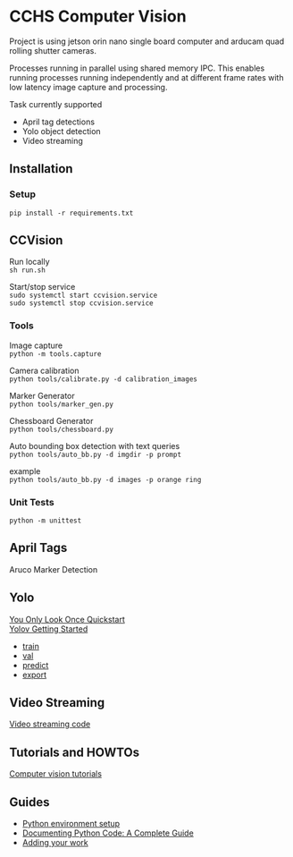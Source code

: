# CCHS Computer Vision

Project is using jetson orin nano single board computer and arducam quad rolling shutter cameras.  

Processes running in parallel using shared memory IPC. This enables running processes running independently and at different frame rates with low latency image capture and processing.

Task currently supported
- April tag detections
- Yolo object detection
- Video streaming

## Installation
### Setup
```pip install -r requirements.txt```

## CCVision
Run locally  
```sh run.sh```

Start/stop service  
```sudo systemctl start ccvision.service```  
```sudo systemctl stop ccvision.service```

### Tools

Image capture  
```python -m tools.capture```

Camera calibration  
```python tools/calibrate.py -d calibration_images``` 

Marker Generator  
```python tools/marker_gen.py```

Chessboard Generator  
```python tools/chessboard.py```

Auto bounding box detection with text queries  
```python tools/auto_bb.py -d imgdir -p prompt```

example  
```python tools/auto_bb.py -d images -p orange ring```

### Unit Tests
```python -m unittest```

## April Tags
Aruco Marker Detection

## Yolo
[You Only Look Once Quickstart](https://github.com/ultralytics/ultralytics/blob/main/docs/en/quickstart.md)  
[Yolov Getting Started](https://docs.ultralytics.com/modes/#introduction)  
- [train](https://docs.ultralytics.com/modes/train/)
- [val](https://docs.ultralytics.com/modes/val/)
- [predict](https://docs.ultralytics.com/modes/predict/)
- [export](https://docs.ultralytics.com/modes/export/)

## Video Streaming
[Video streaming code](videostreaming/README.md)

## Tutorials and HOWTOs
[Computer vision tutorials](docs/README.md)

## Guides
- [Python environment setup](docs/pyenv_setup.md)
- [Documenting Python Code: A Complete Guide](https://realpython.com/documenting-python-code/)
- [Adding your work](docs/adding_your_work.md)

